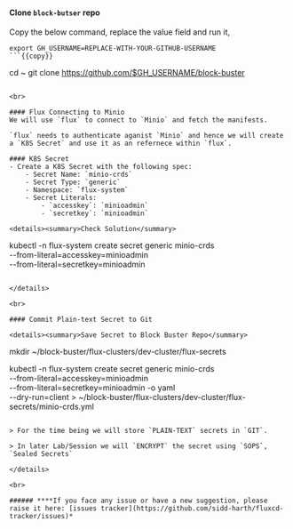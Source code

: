 #### Clone `block-butser` repo
Copy the below command, replace the value field and run it,

```
export GH_USERNAME=REPLACE-WITH-YOUR-GITHUB-USERNAME
```{{copy}}

```
cd ~
git clone https://github.com/$GH_USERNAME/block-buster
```{{exec}}

<br>

#### Flux Connecting to Minio
We will use `flux` to connect to `Minio` and fetch the manifests.

`flux` needs to authenticate aganist `Minio` and hence we will create a `K8S Secret` and use it as an refernece within `flux`.

#### K8S Secret
- Create a K8S Secret with the following spec:
    - Secret Name: `minio-crds`
    - Secret Type: `generic`
    - Namespace: `flux-system`
    - Secret Literals:
        - `accesskey`: `minioadmin`
        - `secretkey`: `minioadmin`

<details><summary>Check Solution</summary>

```
kubectl -n flux-system create secret generic minio-crds \
--from-literal=accesskey=minioadmin \
--from-literal=secretkey=minioadmin 
```{{exec}}

</details>

<br>

#### Commit Plain-text Secret to Git

<details><summary>Save Secret to Block Buster Repo</summary>

```
mkdir ~/block-buster/flux-clusters/dev-cluster/flux-secrets

kubectl -n flux-system create secret generic minio-crds \
--from-literal=accesskey=minioadmin \
--from-literal=secretkey=minioadmin -o yaml \
--dry-run=client > ~/block-buster/flux-clusters/dev-cluster/flux-secrets/minio-crds.yml
```{{exec}}

> For the time being we will store `PLAIN-TEXT` secrets in `GIT`. 

> In later Lab/Session we will `ENCRYPT` the secret using `SOPS`, `Sealed Secrets`

</details>

<br>

###### ****If you face any issue or have a new suggestion, please raise it here: [issues tracker](https://github.com/sidd-harth/fluxcd-tracker/issues)*